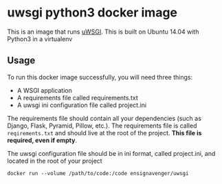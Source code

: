 uwsgi python3 docker image
=====

This is an image that runs [uWSGI](http://uwsgi-docs.readthedocs.org/).
This is built on Ubuntu 14.04 with Python3 in a virtualenv

Usage
-----

To run this docker image successfully, you will need three things:

* A WSGI application 
* A requirements file called requirements.txt
* A uwsgi ini configuration file called project.ini

The requirements file should contain all your dependencies (such as Django,
Flask, Pyramid, Pillow, etc.). The requirements file is called
``reqirements.txt`` and should live at the root of the project. **This file is
required, even if empty**.

The uwsgi configuration file should be in ini format, called project.ini, and located in the root of your project

```
docker run --volume /path/to/code:/code ensignavenger/uwsgi
```
